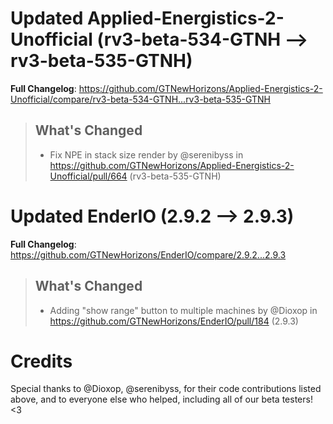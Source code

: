 # Updated Applied-Energistics-2-Unofficial (rv3-beta-534-GTNH -->  rv3-beta-535-GTNH)
**Full Changelog**: https://github.com/GTNewHorizons/Applied-Energistics-2-Unofficial/compare/rv3-beta-534-GTNH...rv3-beta-535-GTNH
>## What's Changed
> * Fix NPE in stack size render by @serenibyss in https://github.com/GTNewHorizons/Applied-Energistics-2-Unofficial/pull/664 (rv3-beta-535-GTNH)
>

# Updated EnderIO (2.9.2 -->  2.9.3)
**Full Changelog**: https://github.com/GTNewHorizons/EnderIO/compare/2.9.2...2.9.3
>## What's Changed
> * Adding "show range" button to multiple machines by @Dioxop in https://github.com/GTNewHorizons/EnderIO/pull/184 (2.9.3)
>

# Credits
Special thanks to @Dioxop, @serenibyss, for their code contributions listed above, and to everyone else who helped, including all of our beta testers! <3